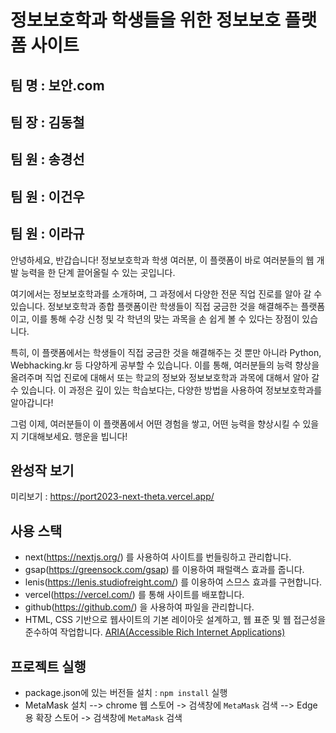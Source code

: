 # 정보보호학과 학생들을 위한 정보보호 플랫폼 사이트

## 팀 명 : 보안.com
## 팀 장 : 김동철
## 팀 원 : 송경선
## 팀 원 : 이건우
## 팀 원 : 이라규

안녕하세요, 반갑습니다! 정보보호학과 학생 여러분, 이 플랫폼이 바로 여러분들의 웹 개발 능력을 한 단계 끌어올릴 수 있는 곳입니다.

여기에서는 정보보호학과를 소개하며, 그 과정에서 다양한 전문 직업 진로를 알아 갈 수 있습니다. 정보보호학과 종합 플랫폼이란 학생들이 직접 궁금한 것을 해결해주는 플랫폼이고, 이를 통해 수강 신청 및 각 학년의 맞는 과목을 손 쉽게 볼 수 있다는 장점이 있습니다.

특히, 이 플랫폼에서는 학생들이 직접 궁금한 것을 해결해주는 것 뿐만 아니라 Python, Webhacking.kr 등 다양하게 공부할 수 있습니다. 이를 통해, 여러분들의 능력 향상을 올려주며 직업 진로에 대해서 또는 학교의 정보와 정보보호학과 과목에 대해서 알아 갈 수 있습니다. 이 과정은 깊이 있는 학습보다는, 다양한 방법을 사용하여 정보보호학과를 알아갑니다!

그럼 이제, 여러분들이 이 플랫폼에서 어떤 경험을 쌓고, 어떤 능력을 향상시킬 수 있을지 기대해보세요. 행운을 빕니다!

## 완성작 보기
미리보기 : https://port2023-next-theta.vercel.app/

## 사용 스택
- next(https://nextjs.org/) 를 사용하여 사이트를 번들링하고 관리합니다.
- gsap(https://greensock.com/gsap) 를 이용하여 패럴랙스 효과를 줍니다.
- lenis(https://lenis.studiofreight.com/) 를 이용하여 스므스 효과를 구현합니다.
- vercel(https://vercel.com/) 를 통해 사이트를 배포합니다.
- github(https://github.com/) 을 사용하여 파일을 관리합니다.
- HTML, CSS 기반으로 웹사이트의 기본 레이아웃 설계하고, 웹 표준 및 웹 접근성을 준수하여 작업합니다. [ARIA(Accessible Rich Internet Applications)](https://developer.mozilla.org/en-US/docs/Web/Accessibility/ARIA/Roles)

## 프로젝트 실행
- package.json에 있는 버전들 설치 : `npm install` 실행
- MetaMask 설치
--> chrome 웹 스토어 -> 검색창에 `MetaMask` 검색
--> Edge용 확장 스토어 -> 검색창에 `MetaMask` 검색